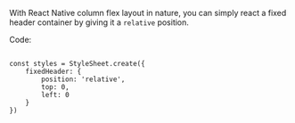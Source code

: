With React Native column flex layout in nature, you can simply react a fixed header container by giving it a `relative` position.

Code:
```React

const styles = StyleSheet.create({
    fixedHeader: {
        position: 'relative',
        top: 0,
        left: 0
    }
})
   
```